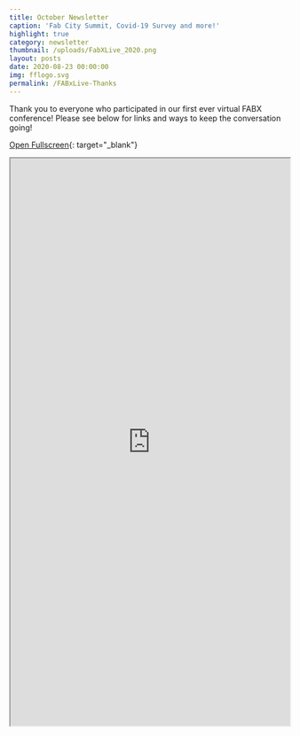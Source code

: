 ```yaml
---
title: October Newsletter
caption: 'Fab City Summit, Covid-19 Survey and more!'
highlight: true
category: newsletter
thumbnail: /uploads/FabXLive_2020.png
layout: posts
date: 2020-08-23 00:00:00
img: fflogo.svg
permalink: /FABxLive-Thanks
---
```


Thank you to everyone who participated in our first ever virtual FABX conference! Please see below for links and ways to keep the conversation going\!

[Open Fullscreen](http://mailchi.mp/fabfoundation.org/the-fab-foundation-october-newsletter-is-here-4512376){: target="_blank"}

<iframe src="http://mailchi.mp/fabfoundation.org/the-fab-foundation-october-newsletter-is-here-4512376" style="max-width: 1024px; width: 100%; margin: 0 auto; height: 1024px"></iframe>